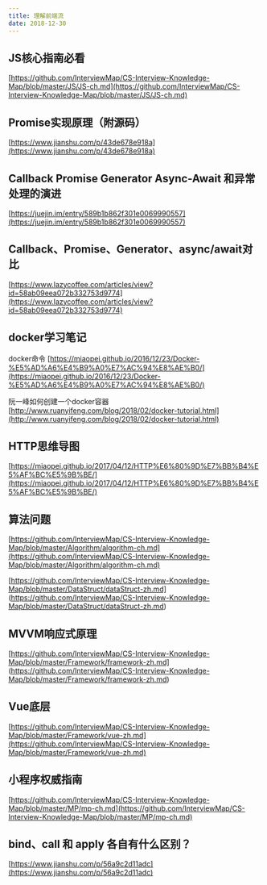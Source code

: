 ```yaml
---
title: 理解前端流
date: 2018-12-30
---
```

## JS核心指南必看
[https://github.com/InterviewMap/CS-Interview-Knowledge-Map/blob/master/JS/JS-ch.md](https://github.com/InterviewMap/CS-Interview-Knowledge-Map/blob/master/JS/JS-ch.md)

## Promise实现原理（附源码）
[https://www.jianshu.com/p/43de678e918a](https://www.jianshu.com/p/43de678e918a)

## Callback Promise Generator Async-Await 和异常处理的演进
[https://juejin.im/entry/589b1b862f301e0069990557](https://juejin.im/entry/589b1b862f301e0069990557)

## Callback、Promise、Generator、async/await对比

[https://www.lazycoffee.com/articles/view?id=58ab09eea072b332753d9774](https://www.lazycoffee.com/articles/view?id=58ab09eea072b332753d9774)

## docker学习笔记

docker命令
[https://miaopei.github.io/2016/12/23/Docker-%E5%AD%A6%E4%B9%A0%E7%AC%94%E8%AE%B0/](https://miaopei.github.io/2016/12/23/Docker-%E5%AD%A6%E4%B9%A0%E7%AC%94%E8%AE%B0/)

阮一峰如何创建一个docker容器
[http://www.ruanyifeng.com/blog/2018/02/docker-tutorial.html](http://www.ruanyifeng.com/blog/2018/02/docker-tutorial.html)

## HTTP思维导图

[https://miaopei.github.io/2017/04/12/HTTP%E6%80%9D%E7%BB%B4%E5%AF%BC%E5%9B%BE/](https://miaopei.github.io/2017/04/12/HTTP%E6%80%9D%E7%BB%B4%E5%AF%BC%E5%9B%BE/)

## 算法问题

[https://github.com/InterviewMap/CS-Interview-Knowledge-Map/blob/master/Algorithm/algorithm-ch.md](https://github.com/InterviewMap/CS-Interview-Knowledge-Map/blob/master/Algorithm/algorithm-ch.md)

[https://github.com/InterviewMap/CS-Interview-Knowledge-Map/blob/master/DataStruct/dataStruct-zh.md]
(https://github.com/InterviewMap/CS-Interview-Knowledge-Map/blob/master/DataStruct/dataStruct-zh.md)

## MVVM响应式原理

[https://github.com/InterviewMap/CS-Interview-Knowledge-Map/blob/master/Framework/framework-zh.md]
(https://github.com/InterviewMap/CS-Interview-Knowledge-Map/blob/master/Framework/framework-zh.md)

## Vue底层
[https://github.com/InterviewMap/CS-Interview-Knowledge-Map/blob/master/Framework/vue-zh.md](https://github.com/InterviewMap/CS-Interview-Knowledge-Map/blob/master/Framework/vue-zh.md)

## 小程序权威指南

[https://github.com/InterviewMap/CS-Interview-Knowledge-Map/blob/master/MP/mp-ch.md](https://github.com/InterviewMap/CS-Interview-Knowledge-Map/blob/master/MP/mp-ch.md)

## bind、call 和 apply 各自有什么区别？

[https://www.jianshu.com/p/56a9c2d11adc](https://www.jianshu.com/p/56a9c2d11adc)